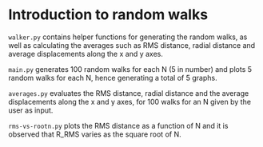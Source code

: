 # Introduction to random walks

`walker.py` contains helper functions for generating the random walks, as well as calculating the averages such as RMS distance, radial distance and average displacements along the x and y axes.

`main.py` generates 100 random walks for each N (5 in number) and plots 5 random walks for each N, hence generating a total of 5 graphs.

`averages.py` evaluates the RMS distance, radial distance and the average displacements along the x and y axes, for 100 walks for an N given by the user as input.

`rms-vs-rootn.py` plots the RMS distance as a function of N and it is observed that R_RMS varies as the square root of N.
